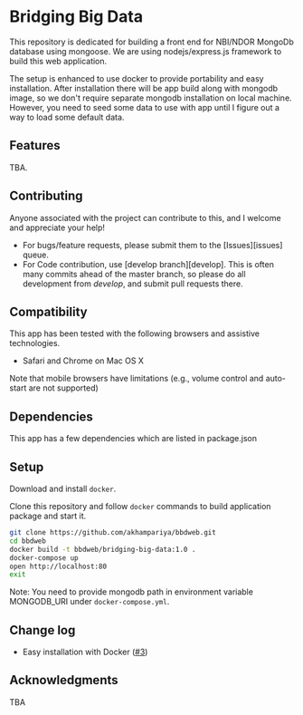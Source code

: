 Bridging Big Data
=================

This repository is dedicated for building a front end for NBI/NDOR MongoDb database using mongoose. We are using nodejs/express.js framework to build this web application.

The setup is enhanced to use docker to provide portability and easy installation. After installation there will be app build along with mongodb image, so we don't require separate mongodb installation on local machine. However, you need to seed some data to use with app until I figure out a way to load some default data.



Features
--------

TBA.
    
Contributing
-------------

Anyone associated with the project can contribute to this, and I welcome and appreciate your help!

- For bugs/feature requests, please submit them to the [Issues][issues] queue. 
- For Code contribution, use [develop branch][develop]. This is often many commits ahead of the master branch, so please do all development from *develop*, and submit pull requests there.

Compatibility
-------------

This app has been tested with the following browsers and assistive technologies.

-   Safari and Chrome on Mac OS X


Note that mobile browsers have limitations (e.g., volume control and auto-start are not supported) 

Dependencies
------------

This app has a few dependencies which are listed in package.json 

Setup 
-----
Download and install `docker`. 

Clone this repository and follow `docker` commands to build application package and start it.

```bash
git clone https://github.com/akhampariya/bbdweb.git
cd bbdweb
docker build -t bbdweb/bridging-big-data:1.0 .
docker-compose up
open http://localhost:80
exit
```
Note: You need to provide mongodb path in environment variable MONGODB_URI under `docker-compose.yml`.

Change log 
---------------

* Easy installation with Docker ([#3][i3])

[i3]: https://github.com/akhampariya/bbdweb/issues/3

Acknowledgments 
---------------
TBA
